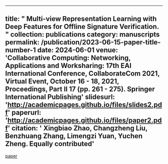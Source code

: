 
---
title: " Multi-view Representation Learning with Deep Features for Offline Signature Verification. "
collection: publications
category: manuscripts
permalink: /publication/2023-06-15-paper-title-number-1
date: 2024-06-01
venue: 'Collaborative Computing: Networking, Applications and Worksharing: 17th EAI International Conference, CollaborateCom 2021, Virtual Event, October 16 - 18, 2021, Proceedings, Part II 17 (pp. 261 - 275). Springer International Publishing'
slidesurl: 'http://academicpages.github.io/files/slides2.pdf'
paperurl: 'http://academicpages.github.io/files/paper2.pdf'
citation: ' Xingbiao Zhao, Changzheng Liu, Benzhuang Zhang, Limengzi Yuan, Yuchen Zheng.  Equally contributed'
---

[paper](https://www.baidu.com)

